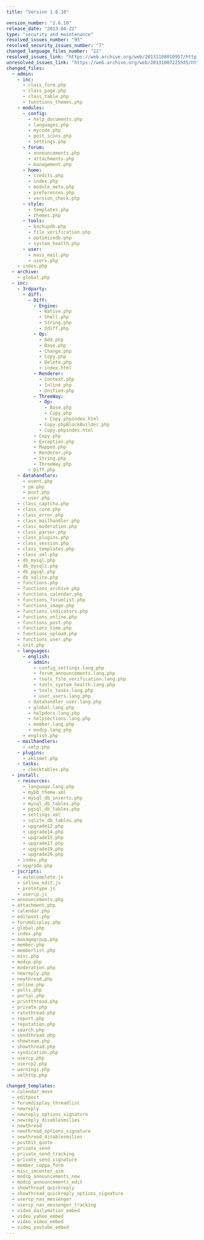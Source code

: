 ```yaml
---
title: "Version 1.6.10"

version_number: "1.6.10"
release_date: "2013-04-22"
type: "security and maintenance"
resolved_issues_number: "95"
resolved_security_issues_number: "7"
changed_language_files_number: "12"
resolved_issues_link: "https://web.archive.org/web/20131108010957/http://dev.mybb.com/versions/46"
unresolved_issues_link: "https://web.archive.org/web/20131007225535/http://dev.mybb.com/projects/mybb/issues"
changed_files:
  - admin:
    - inc:
      - class_form.php
      - class_page.php
      - class_table.php
      - functions_themes.php
    - modules:
      - config:
        - help_documents.php
        - languages.php
        - mycode.php
        - post_icons.php
        - settings.php
      - forum:
        - announcements.php
        - attachments.php
        - management.php
      - home:
        - credits.php
        - index.php
        - module_meta.php
        - preferences.php
        - version_check.php
      - style:
        - templates.php
        - themes.php
      - tools:
        - backupdb.php
        - file_verification.php
        - optimizedb.php
        - system_health.php
      - user:
        - mass_mail.php
        - users.php
    - index.php
  - archive:
    - global.php
  - inc:
    - 3rdparty:
      - diff:
        - Diff:
          - Engine:
            - Native.php
            - Shell.php
            - String.php
            - Xdiff.php
          - Op:
            - Add.php
            - Base.php
            - Change.php
            - Copy.php
            - Delete.php
            - index.html
          - Renderer:
            - Context.php
            - Inline.php
            - Unified.php
          - ThreeWay:
            - Op:
              - Base.php
              - Copy.php
              - Copy.phpindex.html
            - Copy.phpBlockBuilder.php
            - Copy.phpindex.html
          - Copy.php
          - Exception.php
          - Mapped.php
          - Renderer.php
          - String.php
          - ThreeWay.php
        - Diff.php
    - datahandlers:
      - event.php
      - pm.php
      - post.php
      - user.php
    - class_captcha.php
    - class_core.php
    - class_error.php
    - class_mailhandler.php
    - class_moderation.php
    - class_parser.php
    - class_plugins.php
    - class_session.php
    - class_templates.php
    - class_xml.php
    - db_mysql.php
    - db_mysqli.php
    - db_pgsql.php
    - db_sqlite.php
    - functions.php
    - functions_archive.php
    - functions_calendar.php
    - functions_forumlist.php
    - functions_image.php
    - functions_indicators.php
    - functions_online.php
    - functions_post.php
    - functions_time.php
    - functions_upload.php
    - functions_user.php
    - init.php
    - languages:
      - english:
        - admin:
          - config_settings.lang.php
          - forum_announcements.lang.php
          - tools_file_verification.lang.php
          - tools_system_health.lang.php
          - tools_tasks.lang.php
          - user_users.lang.php
        - datahandler_user.lang.php
        - global.lang.php
        - helpdocs.lang.php
        - helpsections.lang.php
        - member.lang.php
        - modcp.lang.php
      - english.php
    - mailhandlers:
      - smtp.php
    - plugins:
      - akismet.php
    - tasks:
      - checktables.php
  - install:
    - resources:
      - language.lang.php
      - mybb_theme.xml
      - mysql_db_inserts.php
      - mysql_db_tables.php
      - pgsql_db_tables.php
      - settings.xml
      - sqlite_db_tables.php
      - upgrade12.php
      - upgrade14.php
      - upgrade15.php
      - upgrade17.php
      - upgrade19.php
      - upgrade26.php
    - index.php
    - upgrade.php
  - jscripts:
    - autocomplete.js
    - inline_edit.js
    - prototype.js
    - usercp.js
  - announcements.php
  - attachment.php
  - calendar.php
  - editpost.php
  - forumdisplay.php
  - global.php
  - index.php
  - managegroup.php
  - member.php
  - memberlist.php
  - misc.php
  - modcp.php
  - moderation.php
  - newreply.php
  - newthread.php
  - online.php
  - polls.php
  - portal.php
  - printthread.php
  - private.php
  - ratethread.php
  - report.php
  - reputation.php
  - search.php
  - sendthread.php
  - showteam.php
  - showthread.php
  - syndication.php
  - usercp.php
  - usercp2.php
  - warnings.php
  - xmlhttp.php

changed_templates:
  - calendar_move
  - editpost
  - forumdisplay_threadlist
  - newreply
  - newreply_options_signature
  - newreply_disablesmilies
  - newthread
  - newthread_options_signature
  - newthread_disablesmilies
  - postbit_quote
  - private_send
  - private_send_tracking
  - private_send_signature
  - member_coppa_form
  - misc_imcenter_aim
  - modcp_announcements_new
  - modcp_announcements_edit
  - showthread_quickreply
  - showthread_quickreply_options_signature
  - usercp_nav_messenger
  - usercp_nav_messenger_tracking
  - video_dailymotion_embed
  - video_yahoo_embed
  - video_vimeo_embed
  - video_youtube_embed
---
```

